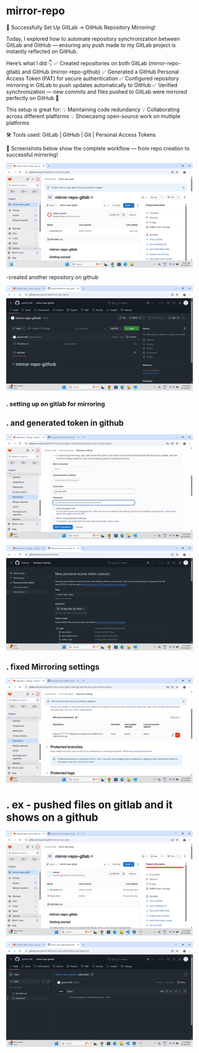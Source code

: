# mirror-repo

🚀 Successfully Set Up GitLab → GitHub Repository Mirroring!

Today, I explored how to automate repository synchronization between GitLab and GitHub — ensuring any push made to my GitLab project is instantly reflected on GitHub.

Here’s what I did 👇
✅ Created repositories on both GitLab (mirror-repo-gtlab) and GitHub (mirror-repo-github)
✅ Generated a GitHub Personal Access Token (PAT) for secure authentication
✅ Configured repository mirroring in GitLab to push updates automatically to GitHub
✅ Verified synchronization — new commits and files pushed to GitLab were mirrored perfectly on GitHub 🎯

This setup is great for:
💡 Maintaining code redundancy
💡 Collaborating across different platforms
💡 Showcasing open-source work on multiple platforms

🛠️ Tools used: GitLab | GitHub | Git | Personal Access Tokens

📸 Screenshots below show the complete workflow — from repo creation to successful mirroring!



![](./img/Screenshot%202025-10-29%20105213.png)

-created another repository on github

![](./img/Screenshot%202025-10-29%20110600.png)


### . setting up on gitlab for mirroring

## . and generated token in github 

![](./img/Screenshot%202025-10-29%20111429.png)

![](./img/Screenshot%202025-10-29%20111356.png)


## . fixed Mirroring settings

![](./img/Screenshot%202025-10-29%20111448.png)


# . ex - pushed files on gitlab and it shows on a github 





![](./img/Screenshot%202025-10-29%20112749.png)

![](./img/Screenshot%202025-10-29%20112823.png)